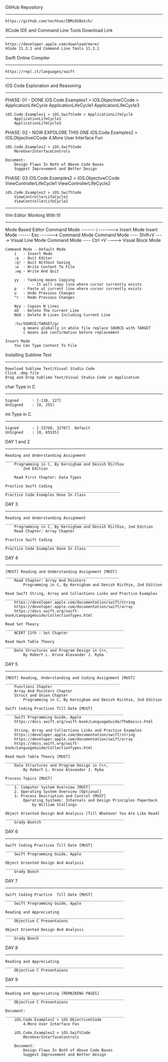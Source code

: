 
GitHub Repository
_________________________________________________________________________
	https://github.com/techhue/IBMiOSBatch/

XCode IDE and Command Line Tools Download Link
_________________________________________________________________________
	https://developer.apple.com/download/more/
	XCode 11.3.1 and Command Line Tools 11.3.1

Swift Online Compiler
_________________________________________________________________________
	https://repl.it/languages/swift


_________________________________________________________________________
iOS Code Exploration and Reasoning
_________________________________________________________________________
PHASE: 01 - DONE
	iOS.Code.Examples1 > iOS.ObjectiveCCode > ApplicationLifeCycle
		ApplicationLifeCycle1
		ApplicationLifeCycle3

	iOS.Code.Examples1 > iOS.SwiftCode > ApplicationLifeCycle
		ApplicationLifeCycle1
		ApplicationLifeCycle3

PHASE: 02 - NOW EXPOLORE THIS ONE
	iOS.Code.Examples2 > iOS.ObjectiveCCode
		4.More User Interface Fun

	iOS.Code.Examples2 > iOS.SwiftCode
		MoreUserInterfaceControls

	Document:
		Design Flaws In Both of Above Code Bases
		Suggest Improvement and Better Design

PHASE: 03
	iOS.Code.Examples2 > iOS.ObjectiveCCode 
		ViewControllerLifeCycle1
		ViewControllerLifeCycle2

	iOS.Code.Examples2 > iOS.SwiftCode
		ViewControllerLifeCycle1
		ViewControllerLifeCycle2

_________________________________________________________________________
Vim Editor Working With It!
_________________________________________________________________________
Mode Based Editor
	Command Mode ------- i -------> Insert Mode
	Insert Mode  ------ Esc ------> Command Mode
	Command Mode ---- Shift+V ----> Visual Line Mode
	Command Mode ---- Ctrl +V ----> Visual Block Mode

	Command Mode - Default Mode
		i   - Insert Mode
		:q  - Quit Editor
		:q! - Quit Without Saving
		:w  - Write Content To File
		:wq - Write And Quit
	
		yy 	- Yanking means Copying 
				- It will copy line where cursor currently exists
		p	- Paste at current line where cursor currently exists
		u 	- Undo Previous Changes
		^r 	- Redo Previous Changes

		Nyy	- Copies N Lines
		dd 	- Delete The Current Line
		Ndd - Delete N Lines Including Current Line

		:%s/SOURCE/TARGET/gc
			g means globally in whole file replace SOURCE with TARGET
			c means ask confirmation before replacement

	Insert Mode
		You Can Type Content To File


Installing Sublime Text
_______________________________________________________________
	Download Sublime Text/Visual Studio Code
	Click .dmg file
	Drag and Drop Sublime Text/Visual Studio Code in Application


char Type in C
_______________________________________________________________
	Signed 		: [-128, 127]
	UnSigned 	: [0, 255]


int Type in C
_______________________________________________________________
	Signed 		: [-32768, 32767]  Default
	UnSigned 	: [0, 65535]


DAY 1 and 2
_______________________________________________________________
	Reading and Understanding Assignment
	___________________________________________________
		Programming in C, By Kernigham and Denish Ricthie
			2nd Edition
		
		Read First Chapter: Data Types

	Practice Swift Coding
	___________________________________________________
	Practice Code Examples Done In Class

DAY 3
_______________________________________________________________
	Reading and Understanding Assignment
	___________________________________________________
		Programming in C, By Kernigham and Denish Ricthie, 2nd Edition
		Read Chapter: Array Chapter

	Practice Swift Coding
	___________________________________________________
	Practice Code Examples Done In Class

DAY 4
_______________________________________________________________
	[MUST] Reading and Understanding Assignment [MUST]
	___________________________________________________
		Read Chapter: Array And Pointers
			Programming in C, By Kernigham and Denish Ricthie, 2nd Edition
	
	Read Swift String, Array and Collections Links and Practice Examples
	_____________________________________________________
		https://developer.apple.com/documentation/swift/string
		https://developer.apple.com/documentation/swift/array
		https://docs.swift.org/swift-book/LanguageGuide/CollectionTypes.html
		
	Read Set Theory
	_____________________________________________________
		NCERT 11th : Set Chapter

	Read Hash Table Theory
	_____________________________________________________
		Data Structures and Program Design in C++, 
			By Robert L. Kruse Alexander J. Ryba
		
DAY 5
_______________________________________________________________
	[MUST] Reading, Understanding and Coding Assignment [MUST]
	___________________________________________________
		Functions Chapter
		Array And Pointers Chapter
		Struct and Union Chapter
			Programming in C, By Kernigham and Denish Ricthie, 2nd Edition

	Swift Coding Practices Till Date [MUST]
	_____________________________________________________
		Swift Programming Guide, Apple
		https://docs.swift.org/swift-book/LanguageGuide/TheBasics.html
		
		String, Array and Collections Links and Practice Examples
		https://developer.apple.com/documentation/swift/string
		https://developer.apple.com/documentation/swift/array
		https://docs.swift.org/swift-book/LanguageGuide/CollectionTypes.html

	Read Hash Table Theory [MUST]
	_____________________________________________________
		Data Structures and Program Design in C++, 
			By Robert L. Kruse Alexander J. Ryba
	
	Process Topics [MUST]
	_____________________________________________________
		1. Computer System Overview [MUST]
		2. Operating System Overview [Optional]
		3. Process Description and Control [MUST]
			Operating Systems: Internals and Design Principles Paperback
				by William Stallings 
		
	Object Oriented Design And Analysis [Till Whatever You Are Like Read]
	_____________________________________________________
		Grady Bootch

DAY 6
_______________________________________________________________
	Swift Coding Practices Till Date [MUST]
	_____________________________________________________
		Swift Programming Guide, Apple
	
	Object Oriented Design And Analysis
	_____________________________________________________
		Grady Booch

DAY 7
_______________________________________________________________
	Swift Coding Practice  Till Date [MUST]
	_____________________________________________________
		Swift Programming Guide, Apple
	
	Reading and Appreciating
	_____________________________________________________
		Objective C Presentaions

	Object Oriented Design And Analysis
	_____________________________________________________
		Grady Booch

DAY 8
_______________________________________________________________
	Reading and Appreciating
	_____________________________________________________
		Objective C Presentaions

DAY 9
_______________________________________________________________
	Reading and Appreciating [REMAINING PAGES]
	_____________________________________________________
		Objective C Presentaions

	Document:
	_____________________________________________________
		iOS.Code.Examples2 > iOS.ObjectiveCCode
			4.More User Interface Fun

		iOS.Code.Examples2 > iOS.SwiftCode
			MoreUserInterfaceControls

		Document:
			Design Flaws In Both of Above Code Bases
			Suggest Improvement and Better Design
